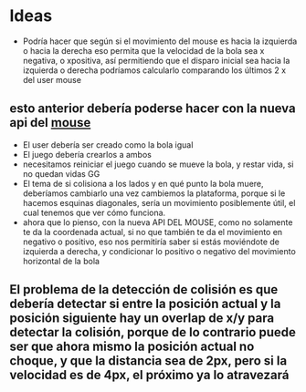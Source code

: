 # Ideas
* Podría hacer que según si el movimiento del mouse es hacia la izquierda o hacia la derecha
eso permita que la velocidad de la bola sea x negativa, o xpositiva, así
permitiendo que el disparo inicial sea hacia la izquierda o derecha
podríamos calcularlo comparando los últimos 2 x del user mouse
## esto anterior debería poderse hacer con la nueva api del [mouse](https://developer.mozilla.org/en-US/docs/Web/API/Pointer_Lock_API)
* El user debería ser creado como la bola igual
* El juego debería crearlos a ambos
* necesitamos reiniciar el juego cuando se mueve la bola, y restar vida, si no quedan vidas GG
* El tema de si colisiona a los lados y en qué punto la bola muere, deberíamos cambiarlo una vez cambiemos la plataforma, porque si le hacemos esquinas diagonales, sería un movimiento posiblemente útil, el cual tenemos que ver cómo funciona.
* ahora que lo pienso, con la nueva API DEL MOUSE, como no solamente te da la coordenada actual, si no que también te da el movimiento en negativo o positivo, eso nos permitiría saber si estás moviéndote de izquierda a derecha, y condicionar lo positivo o negativo del movimiento horizontal de la bola

## El problema de la detección de colisión es que debería detectar si entre la posición actual y la posición siguiente hay un overlap de x/y para detectar la colisión, porque de lo contrario puede ser que ahora mismo la posición actual no choque, y que la distancia sea de 2px, pero si la velocidad es de 4px, el próximo ya lo atravezará